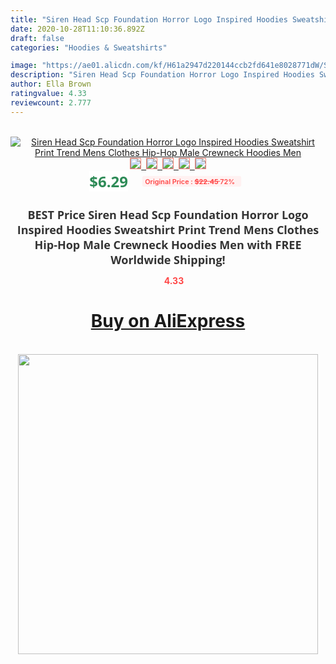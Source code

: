 ```yaml
---
title: "Siren Head Scp Foundation Horror Logo Inspired Hoodies Sweatshirt Print Trend Mens Clothes Hip-Hop Male Crewneck Hoodies Men"
date: 2020-10-28T11:10:36.892Z
draft: false
categories: "Hoodies & Sweatshirts"

image: "https://ae01.alicdn.com/kf/H61a2947d220144ccb2fd641e8028771dW/Siren-Head-Scp-Foundation-Horror-Logo-Inspired-Hoodies-Sweatshirt-Print-Trend-Mens-Clothes-Hip-Hop-Male.jpg"
description: "Siren Head Scp Foundation Horror Logo Inspired Hoodies Sweatshirt Print Trend Mens Clothes Hip-Hop Male Crewneck Hoodies Men"
author: Ella Brown
ratingvalue: 4.33
reviewcount: 2.777
---
```

<br>
<div style="text-align: center;">
<a href="https://s.click.aliexpress.com/e/_9fxpBr" target="_blank" rel="nofollow noopener noreferrer"><img alt="Siren Head Scp Foundation Horror Logo Inspired Hoodies Sweatshirt Print Trend Mens Clothes Hip-Hop Male Crewneck Hoodies Men" class="magnifier-image" src="https://ae01.alicdn.com/kf/H61a2947d220144ccb2fd641e8028771dW/Siren-Head-Scp-Foundation-Horror-Logo-Inspired-Hoodies-Sweatshirt-Print-Trend-Mens-Clothes-Hip-Hop-Male.jpg_640x640.jpg">
<br>
<img style="border:1px solid salmon" src="https://ae01.alicdn.com/kf/H61a2947d220144ccb2fd641e8028771dW/Siren-Head-Scp-Foundation-Horror-Logo-Inspired-Hoodies-Sweatshirt-Print-Trend-Mens-Clothes-Hip-Hop-Male.jpg_120x120.jpg">&nbsp;&nbsp;<img style="border:1px solid salmon" src="https://ae01.alicdn.com/kf/H4525b8df5f9e40d9bd7923305cd16165N/Siren-Head-Scp-Foundation-Horror-Logo-Inspired-Hoodies-Sweatshirt-Print-Trend-Mens-Clothes-Hip-Hop-Male.jpg_120x120.jpg">&nbsp;&nbsp;<img style="border:1px solid salmon" src="https://ae01.alicdn.com/kf/H803e9817373a4cb19957e6376c2fd0de2/Siren-Head-Scp-Foundation-Horror-Logo-Inspired-Hoodies-Sweatshirt-Print-Trend-Mens-Clothes-Hip-Hop-Male.jpg_120x120.jpg">&nbsp;&nbsp;<img style="border:1px solid salmon" src="https://ae01.alicdn.com/kf/H6d33c7a77e31456a8e9d6cb663017de2X/Siren-Head-Scp-Foundation-Horror-Logo-Inspired-Hoodies-Sweatshirt-Print-Trend-Mens-Clothes-Hip-Hop-Male.jpg_120x120.jpg">&nbsp;&nbsp;<img style="border:1px solid salmon" src="https://ae01.alicdn.com/kf/Ha012acc8d68f46d4b545564cd0735f5aG/Siren-Head-Scp-Foundation-Horror-Logo-Inspired-Hoodies-Sweatshirt-Print-Trend-Mens-Clothes-Hip-Hop-Male.jpg_120x120.jpg"></a></div><br0>
<div style="text-align: center;"><span style="background-color: white; border: 0px; box-sizing: border-box; color: seagreen; display: inline-block; font-family: &quot;open sans&quot; , &quot;arial&quot; , &quot;helvetica&quot; , sans-serif , &quot;heiti&quot;; font-size: 24px; font-stretch: inherit; font-weight: 700; line-height: inherit; margin: 0px 10px 0px 0px; padding: 0px; vertical-align: middle;">$6.29 </span>
<span style="background: rgb(255 , 241 , 241); border-radius: 3px; border: 0px; box-sizing: border-box; color: #ff4747; display: inline-block; font-family: inherit; font-size: 12px; font-stretch: inherit; font-style: inherit; font-variant: inherit; font-weight: 600; line-height: inherit; margin: 0px; padding: 2px 5px; transform: scale(0.9); vertical-align: middle;">Original Price : <b style="text-decoration: line-through;">$22.45 </b> 72%&nbsp;&nbsp;</span></div>
<h1 style="color: #333333; display: inline-block; font-family: &quot;open sans&quot; , &quot;arial&quot; , &quot;helvetica&quot; , sans-serif , &quot;heiti&quot;; font-size: 18px; font-stretch: inherit; font-weight: 700; text-align: center;">BEST Price Siren Head Scp Foundation Horror Logo Inspired Hoodies Sweatshirt Print Trend Mens Clothes Hip-Hop Male Crewneck Hoodies Men with FREE Worldwide Shipping!</h1>
<div style="color: #ff4747; text-align: center;">
<img src="https://4.bp.blogspot.com/-M0ZcTcb-5uY/XleCXlxnR4I/AAAAAAAAAEc/OrjgMkXV1oMQFaCRZj5HQwOCBcu3w1FegCPcBGAYYCw/s1600/star.png" style="height: 15px;">&nbsp;<b>4.33</b></div>
<div class="button_cont" align="center"><a class="buynow_a" href="https://s.click.aliexpress.com/e/_9fxpBr" target="_blank" rel="nofollow noopener noreferrer"><H1>Buy on AliExpress</H1></a></div><br>
<div class="separator" style="clear: both; text-align: center;">
<img src="https://lh3.googleusercontent.com/-pTy5HemUv9M/XlePHvY0dAI/AAAAAAAAAE4/0nX5iRUoIWY8eMW9Dpxeirr157OZliDIgCLcBGAsYHQ/s1600/badge.gif" width="480">
</div>
